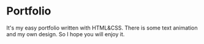 # Portfolio

It's my easy portfolio written with HTML&CSS. There is some text animation and my own design. So I hope you will enjoy it.
